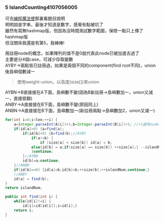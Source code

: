 ### 5    IslandCounting4107056005
可去[線程魔法使](https://github.com/liao2000/Algorithms-Meet-Java/tree/master/Homework/HW03_IslandCounting)那裏看題目說明  
明明說是字串，最後才知道是數字，感覺有點被坑了  
雖然有寫無hashmap版，但因為沒時間測試數字範圍，保險一點只上傳了hashmap版  
但沒關係我還是有第5，我棒棒!  

用註冊node的概念，如果陣列的值不是0就代表此node已被加進去過了  
主要是分4個case，可減少存取變數   
AYBY->兩點皆已註冊過，如果是兩個不同的component(find root不同)，union後島嶼個數減一  
>使用weight-union，以高度(size[])來union   

AYBN->B直接接在A下面，島嶼數不變(因為B新註冊->島嶼數加一，union又減一，直接抵銷)  
ANBY->A直接接在B下面，島嶼數不變(原因同上)  
ANBN->A直接接在B下面，島嶼數加一(新註冊兩點->島嶼數加2，union又減一)  

````java
for(int i=0;i<len;++i) {
	a=Integer.parseInt(A[i])+1;b=Integer.parseInt(B[i])+1; //+1避免node的序號為0的情況
	if(id[a]>0) {a=find(a);
		if(id[b]>0) {b=find(b);//AYBY
			if(a!=b) {
				if (size[a] < size[b]) id[a] = b; 
			else{id[b] = a;if(size[a] == size[b]) ++size[a];} --islandNum;
			}continue;
		}//AYBN
		id[b]=a;continue;
	}//ANBN
	if(id[b]==0) {id[a]=b;id[b]=b;++size[b];++islandNum;continue;}
	//ANBY
	id[a] = find(b);
}
return islandNum;
````

````java
public int find(int i) {
	while(id[i]!=i) {
		id[i]=id[id[i]];i=id[i];} 
	return i;
}
  ````
